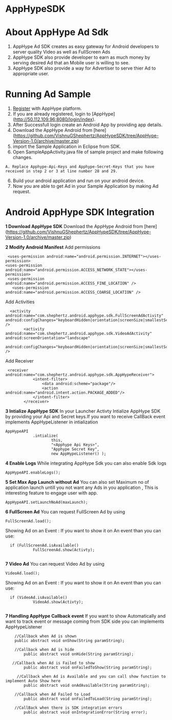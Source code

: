AppHypeSDK
==========

# About AppHype Ad Sdk 

1. AppHype Ad SDK creates as easy gateway for  Android developers to server quality Video as well as FullScreen Ads
2. AppHype SDK also provide developer to earn as much money by serving desired Ad that an Mobile user is willing to see.
3. AppHype SDK also provide a way for Advertiser to serve thier Ad to appropriate user.

# Running Ad Sample

1. [Register](http://50.112.109.96:8080/login) with AppHype platform.
2. If you are already registered, login to [AppHype] (http://50.112.109.96:8080/login/index).
3. After Successfull login create an Android App by providing app details.
4. Download the AppHype Android  from [here] (https://github.com/VishnuGShephertz/AppHypeSDK/tree/AppHype-Version-1.0/archive/master.zip)
5. import the Sample Application in Eclipse from SDK.
5. Open SampleAppActivity.java file of sample project and make following changes.

```
A. Replace Apphype-Api-Keys and Apphype-Secret-Keys that you have received in step 2 or 3 at line number 28 and 29.

```
6. Build your android application and run on your android device.
7. Now you are able to get Ad in your Sample Application by making Ad request.

# Android AppHype SDK Integration

__1 Download AppHype SDK__ Download the AppHype Android  from [here] (https://github.com/VishnuGShephertz/AppHypeSDK/tree/AppHype-Version-1.0/archive/master.zip)


__2 Modify Android Manifest__ 
Add permissions 
```
 <uses-permission android:name="android.permission.INTERNET"></uses-permission>
<uses-permission android:name="android.permission.ACCESS_NETWORK_STATE"></uses-permission>
 <uses-permission android:name="android.permission.ACCESS_FINE_LOCATION" />
   <uses-permission android:name="android.permission.ACCESS_COARSE_LOCATION" />
```

Add Activities

```
  <activity android:name="com.shephertz.android.apphype.sdk.FullScreenAdActivity" android:configChanges="keyboardHidden|orientation|screenSize|smallestScreenSize" />
        <activity android:name="com.shephertz.android.apphype.sdk.VideoAdActivity" android:screenOrientation="landscape"
             android:configChanges="keyboardHidden|orientation|screenSize|smallestScreenSize" />
```
Add Receiver

```
 <receiver android:name="com.shephertz.android.apphype.sdk.AppHypeReceiver">
            <intent-filter>
                <data android:scheme="package"/>
                <action android:name="android.intent.action.PACKAGE_ADDED"/>
            </intent-filter>
        </receiver>
```

__3 Intialize AppHype SDK__ In your Launcher Activty Intialize AppHype SDK by providing your Api and Secret keys.If you want to receive CallBack event implements AppHypeListener in intialization 
```
AppHypeAPI
			.intialize(
					this,
					"<Apphype Api Keys>",
					"Apphype Secret Key",
					new AppHypeListener() );
```

__4 Enable Logs__ While integrating AppHype Sdk you can also enable Sdk logs 

```
AppHypeAPI.enableLogs();

```
__5 Set Max App Launch without Ad__ You can also set Maximum no of application launch untill you not want any Ads in you application ,
This is interesting feature to engage user with app.

```
AppHypeAPI.setLaunchNoAd(maxLaunch);

```

__6 FullScreen Ad__ You can request FullScreen Ad by using

```
FullScreenAd.load();

```
Showing Ad on an Event : If you want to show it on An event than you can use:

```
  if (FullScreenAd.isAvailable()
			FullScreenAd.show(Activty);
				
```
__7 Video Ad__ You can request Video Ad by using

```
VideoAd.load();

```
Showing Ad on an Event : If you want to show it on An event than you can use:

```
  if (VideoAd.isAvailable()
			VideoAd.show(Activty);
				
```
__7 Handling AppHype Callback event__ If you want to show Automatically and want to track event or message coming from SDK side you can implements AppHypeListener

``` 
    //Callback when Ad is shown
    public abstract void onShow(String paramString);
    
    //Callback when Ad is hide
		public abstract void onHide(String paramString);
		
   //Callback when Ad is Failed to show
		public abstract void onFailedToShow(String paramString);
		
     //Callback when Ad is Available and you can call show function to implement Auto Show here
		public abstract void onAdAvailable(String paramString);

    //Callback when Ad Failed to Load
		public abstract void onFailedToLoad(String paramString);
    
    //CallBack when there is SDK integration errors
		public abstract void onIntegrationError(String error);
				
```



